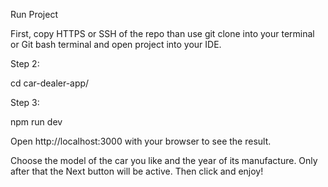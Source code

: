 Run Project 

First, copy HTTPS or SSH of the repo than use git clone into your terminal or Git bash terminal and open project into your IDE.

Step 2:

cd car-dealer-app/

Step 3:

npm run dev

Open http://localhost:3000 with your browser to see the result.

Choose the model of the car you like and the year of its manufacture. Only after that the Next button will be active. Then click and enjoy!
